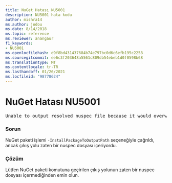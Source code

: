 ```yaml
---
title: NuGet Hatası NU5001
description: NU5001 hata kodu
author: mishra14
ms.author: jodou
ms.date: 8/14/2018
ms.topic: reference
ms.reviewer: anangaur
f1_keywords:
- NU5001
ms.openlocfilehash: d9f8bd431437684b74e797bc0d6c6efb195c2258
ms.sourcegitcommit: ee6c3f203648a5561c809db54ebeb1d0f0598b68
ms.translationtype: MT
ms.contentlocale: tr-TR
ms.lasthandoff: 01/26/2021
ms.locfileid: "98778624"
---
```

# <a name="nuget-error-nu5001"></a>NuGet Hatası NU5001
<pre>Unable to output resolved nuspec file because it would overwrite the original at 'F:\project\project.nuspec'.</pre>

### <a name="issue"></a>Sorun

NuGet paketi işlemi `-InstallPackageToOutputPath` seçeneğiyle çağrıldı, ancak çıkış yolu zaten bir nuspec dosyası içeriyordu.


### <a name="solution"></a>Çözüm

Lütfen NuGet paketi komutuna geçirilen çıkış yolunun zaten bir nuspec dosyası içermediğinden emin olun.

